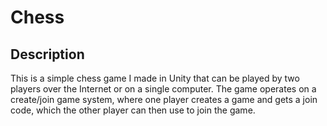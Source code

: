 # Chess

## Description
This is a simple chess game I made in Unity that can be played by two players over the Internet or on a single computer. The game operates on a create/join game system, where one player creates a game and gets a join code, which the other player can then use to join the game.
